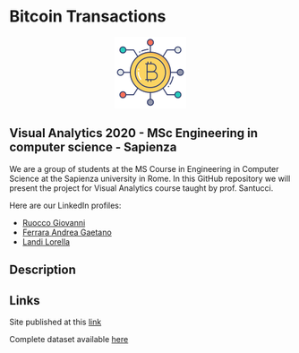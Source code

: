 # Bitcoin Transactions
<p align="center">
  <img src="images/bitcoin.png" alt="Bitcoin"/>
</p>

## Visual Analytics 2020 - MSc Engineering in computer science - Sapienza

We are a group of students at the MS Course in Engineering in Computer Science at the Sapienza university in Rome. In this GitHub repository we will present the project for Visual Analytics course taught by prof. Santucci.

Here are our LinkedIn profiles:

- [Ruocco Giovanni](https://www.linkedin.com/in/giovanniruocco07)
- [Ferrara Andrea Gaetano](https://www.linkedin.com/in/andrea-gaetano-ferrara-98a5371a3)
- [Landi Lorella](https://www.linkedin.com/in/lorella-landi-a485361a3/)

## Description


## Links

Site published at this [link](https://giovanniruocco.github.io/Bitcoin-Transactions/)

Complete dataset available [here](https://www.kaggle.com/bigquery/bitcoin-blockchain) 
